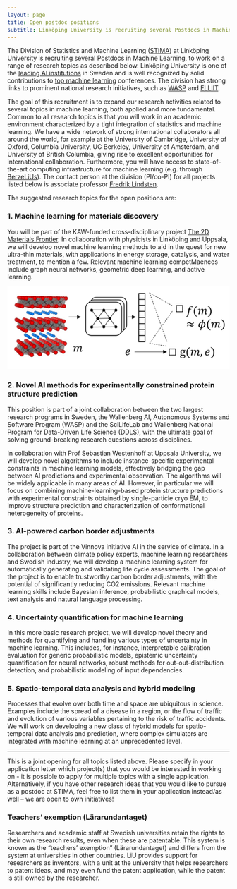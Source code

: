 ```yaml
---
layout: page
title: Open postdoc positions
subtitle: Linköping University is recruiting several Postdocs in Machine Learning 
---
```


The Division of Statistics and Machine Learning ([STIMA](https://liu.se/en/organisation/liu/ida/stima)) at Linköping University is recruiting several Postdocs in Machine Learning, to work on a range of research topics as described below. Linköping University is one of the [leading AI institutions](https://liu.se/en/news-item/liu-i-topp-inom-ai) in Sweden and is well recognized by solid contributions to [top machine learning](https://liu.se/en/news-item/de-ar-topp-36-i-varlden-inom-maskininlarning) conferences. The division has strong links to prominent national research initiatives, such as [WASP](https://wasp-sweden.org/) and [ELLIIT](https://elliit.se/).

The goal of this recruitment is to expand our research activities related to several topics in machine learning, both applied and more fundamental. Common to all research topics is that you will work in an academic environment characterized by a tight integration of statistics and machine learning. We have a wide network of strong international collaborators all around the world, for example at the University of Cambridge, University of Oxford, Columbia University, UC Berkeley, University of Amsterdam, and University of British Columbia, giving rise to excellent opportunities for international collaboration. Furthermore, you will have access to state-of-the-art computing infrastructure for machine learning (e.g. through [BerzeLiUs](https://liu.se/en/news-item/sveriges-snabbaste-superdator-for-ai-ar-invigd)). The contact person at the division (PI/co-PI) for all projects listed below is associate professor [Fredrik Lindsten](https://lindsten.netlify.app/).

The suggested research topics for the open positions are:

### 1.	Machine learning for materials discovery ###
You will be part of the KAW-funded cross-disciplinary project [The 2D Materials Frontier](https://kaw.wallenberg.org/en/research/seeking-formula-ultrathin-materials). In collaboration with physicists in Linköping and Uppsala, we will develop novel machine learning methods to aid in the quest for new ultra-thin materials, with applications in energy storage, catalysis, and water treatment, to mention a few. Relevant machine learning competMaences include graph neural networks, geometric deep learning, and active learning. 

![Materials discovery](/img/material.png)

### 2.	Novel AI methods for experimentally constrained protein structure prediction ###
This position is part of a joint collaboration between the two largest research programs in Sweden, the Wallenberg AI, Autonomous Systems and Software Program (WASP) and the SciLifeLab and Wallenberg National Program for Data-Driven Life Science (DDLS), with the ultimate goal of solving ground-breaking research questions across disciplines.

In collaboration with Prof Sebastian Westenhoff at Uppsala University, we will develop novel algorithms to include instance-specific experimental constraints in machine learning models, effectively bridging the gap between AI predictions and experimental observation. The algorithms will be widely applicable in many areas of AI. However, in particular we will focus on combining machine-learning-based protein structure predictions with experimental constraints obtained by single-particle cryo EM, to improve structure prediction and characterization of conformational heterogeneity of proteins. 

### 3.	AI-powered carbon border adjustments ###
The project is part of the Vinnova initiative AI in the service of climate. In a collaboration between climate policy experts, machine learning researchers and Swedish industry, we will develop a machine learning system for automatically generating and validating life cycle assessments. The goal of the project is to enable trustworthy carbon border adjustments, with the potential of significantly reducing CO2 emissions. Relevant machine learning skills include Bayesian inference, probabilistic graphical models, text analysis and natural language processing.

### 4.	Uncertainty quantification for machine learning ###
In this more basic research project, we will develop novel theory and methods for quantifying and handling various types of uncertainty in machine learning. This includes, for instance, interpretable calibration evaluation for generic probabilistic models, epistemic uncertainty quantification for neural networks, robust methods for out-out-distribution detection, and probabilistic modeling of input dependencies. 


### 5.	Spatio-temporal data analysis and hybrid modeling ###
Processes that evolve over both time and space are ubiquitous in science. Examples include the spread of a disease in a region, or the flow of traffic and evolution of various variables pertaining to the risk of traffic accidents. We will work on developing a new class of hybrid models for spatio-temporal data analysis and prediction, where complex simulators are integrated with machine learning at an unprecedented level. 

<hr>

This is a joint opening for all topics listed above. Please specify in your application letter which project(s) that you would be interested in working on - it is possible to apply for multiple topics with a single application. Alternatively, if you have other research ideas that you would like to pursue as a postdoc at STIMA, feel free to list them in your application instead/as well – we are open to own initiatives! 

### Teachers’ exemption (Lärarundantaget) ###
Researchers and academic staff at Swedish universities retain the rights to their own research results, even when these are patentable. This system is known as the “teachers’ exemption” (Lärarundantaget) and differs from the system at universities in other countries.
LiU provides support for researchers as inventors, with a unit at the university that helps researchers to patent ideas, and may even fund the patent application, while the patent is still owned by the researcher.
